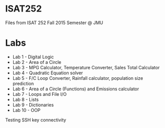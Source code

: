 # ISAT252
Files from ISAT 252 Fall 2015 Semester @ JMU

# Labs
  * Lab 1 - Digital Logic
  * Lab 2 - Area of a Circle
  * Lab 3 - MPG Calculator, Temperature Converter, Sales Total Calculator
  * Lab 4 - Quadratic Equation solver
  * Lab 5 - F/C Loop Converter, Rainfall calculator, population size prediction
  * Lab 6 - Area of a Circle (Functions) and Emissions calculator
  * Lab 7 - Loops and File I/O
  * Lab 8 - Lists
  * Lab 9 - Dictionaries
  * Lab 10 - OOP

Testing SSH key connectivity

